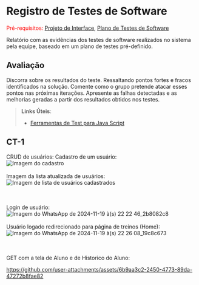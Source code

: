 # Registro de Testes de Software

<span style="color:red">Pré-requisitos: <a href="3-Projeto de Interface.md"> Projeto de Interface</a></span>, <a href="8-Plano de Testes de Software.md"> Plano de Testes de Software</a>

Relatório com as evidências dos testes de software realizados no sistema pela equipe, baseado em um plano de testes pré-definido.

## Avaliação

Discorra sobre os resultados do teste. Ressaltando pontos fortes e fracos identificados na solução. Comente como o grupo pretende atacar esses pontos nas próximas iterações. Apresente as falhas detectadas e as melhorias geradas a partir dos resultados obtidos nos testes.

> **Links Úteis**:
> - [Ferramentas de Test para Java Script](https://geekflare.com/javascript-unit-testing/)

## CT-1
CRUD de usuários:
Cadastro de um usuário:<br>
![Imagem do cadastro](https://github.com/user-attachments/assets/0bff1174-af2a-48a5-9932-d98629bc5db2)
<br><br>
Imagem da lista atualizada de usuários:<br>
![Imagem de lista de usuários cadastrados](https://github.com/user-attachments/assets/2b46e599-e28d-4694-95c3-de0c150adfbb)

<br><br>
Login de usuário:<br>
![Imagem do WhatsApp de 2024-11-19 à(s) 22 22 46_2b8082c8](https://github.com/user-attachments/assets/17b84f49-0352-440d-847a-6f59dec0b7d3)
<br><br>
Usuário logado redirecionado para página de treinos (Home):<br>
![Imagem do WhatsApp de 2024-11-19 à(s) 22 26 08_19c8c673](https://github.com/user-attachments/assets/48919b1b-3fff-4660-98e7-d11bc2e7e4ac)

<br><br>
GET com a tela de Aluno e de Historico do Aluno:<br>

https://github.com/user-attachments/assets/6b9aa3c2-2450-4773-89da-47272b8fae82

